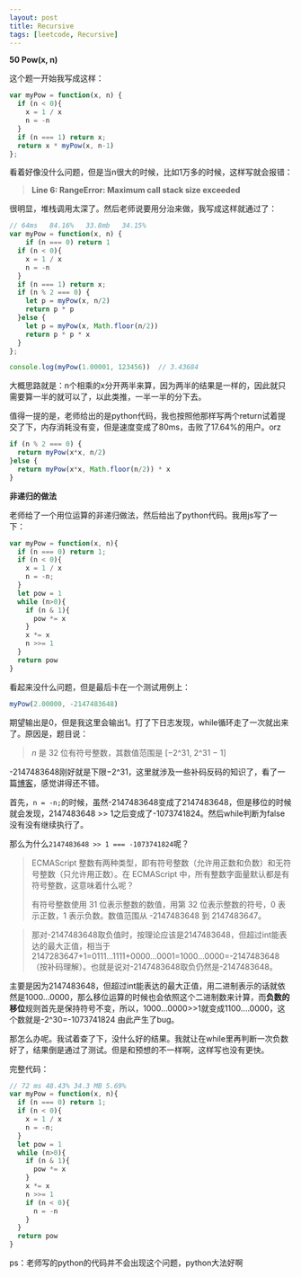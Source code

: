 ```yaml
---
layout: post
title: Recursive
tags: [leetcode, Recursive]
---
```


**50 Pow(x, n)**

这个题一开始我写成这样：

```js
var myPow = function(x, n) {
  if (n < 0){
    x = 1 / x
    n = -n
  }
  if (n === 1) return x;
  return x * myPow(x, n-1)
};
```

看着好像没什么问题，但是当n很大的时候，比如1万多的时候，这样写就会报错：

>  **Line 6: RangeError: Maximum call stack size exceeded** 

<!-- more -->

很明显，堆栈调用太深了。然后老师说要用分治来做，我写成这样就通过了：

```js
// 64ms   84.16%   33.8mb   34.15%
var myPow = function(x, n) {
    if (n === 0) return 1
  if (n < 0){
    x = 1 / x
    n = -n
  }
  if (n === 1) return x;
  if (n % 2 === 0) {
    let p = myPow(x, n/2)
    return p * p
  }else {
    let p = myPow(x, Math.floor(n/2))
    return p * p * x
  }
};

console.log(myPow(1.00001, 123456))  // 3.43684
```

大概思路就是：n个相乘的x分开两半来算，因为两半的结果是一样的，因此就只需要算一半的就可以了，以此类推，一半一半的分下去。

值得一提的是，老师给出的是python代码，我也按照他那样写两个return试着提交了下，内存消耗没有变，但是速度变成了80ms，击败了17.64%的用户。orz

```js
if (n % 2 === 0) {
  return myPow(x*x, n/2)
}else {
  return myPow(x*x, Math.floor(n/2)) * x
}
```

**非递归的做法**

老师给了一个用位运算的非递归做法，然后给出了python代码。我用js写了一下：

```js
var myPow = function(x, n){
  if (n === 0) return 1;
  if (n < 0){
    x = 1 / x
    n = -n;
  }
  let pow = 1
  while (n>0){
    if (n & 1){
      pow *= x
    }
    x *= x
    n >>= 1
  }
  return pow
}
```

看起来没什么问题，但是最后卡在一个测试用例上：

```js
myPow(2.00000, -2147483648)
```

期望输出是0，但是我这里会输出1。打了下日志发现，while循环走了一次就出来了。原因是，题目说：

> *n* 是 32 位有符号整数，其数值范围是 [−2^31, 2^31 − 1]  

-2147483648刚好就是下限−2^31，这里就涉及一些补码反码的知识了，看了一篇[博客](https://blog.csdn.net/qq_16234613/article/details/78734222)，感觉讲得还不错。

首先，`n = -n;`的时候，虽然-2147483648变成了2147483648，但是移位的时候就会发现，2147483648 >> 1之后变成了-1073741824。然后while判断为false没有没有继续执行了。

那么为什么`2147483648 >> 1 === -1073741824`呢？

>ECMAScript 整数有两种类型，即有符号整数（允许用正数和负数）和无符号整数（只允许用正数）。在 ECMAScript 中，所有整数字面量默认都是有符号整数，这意味着什么呢？
>
>有符号整数使用 31 位表示整数的数值，用第 32 位表示整数的符号，0 表示正数，1 表示负数。数值范围从 -2147483648 到 2147483647。

> 那对-2147483648取负值时，按理论应该是2147483648，但超过int能表达的最大正值，相当于2147283647+1=0111...1111+0000...0001=1000...0000=-2147483648（按补码理解）。也就是说对-2147483648取负仍然是-2147483648。 

主要是因为2147483648，但超过int能表达的最大正值，用二进制表示的话就依然是1000...0000，那么移位运算的时候也会依照这个二进制数来计算，而**负数的移位**规则首先是保持符号不变，所以，1000...0000>>1就变成1100....0000，这个数就是-2^30=-1073741824 由此产生了bug。

那怎么办呢。我试着查了下，没什么好的结果。我就让在while里再判断一次负数好了，结果倒是通过了测试。但是和预想的不一样啊，这样写也没有更快。

完整代码：

```js
// 72 ms 48.43% 34.3 MB 5.69%
var myPow = function(x, n){
  if (n === 0) return 1;
  if (n < 0){
    x = 1 / x
    n = -n;
  }
  let pow = 1
  while (n>0){
    if (n & 1){
      pow *= x
    }
    x *= x
    n >>= 1
    if (n < 0){
      n = -n
    }
  }
  return pow
}
```

ps：老师写的python的代码并不会出现这个问题，python大法好啊

